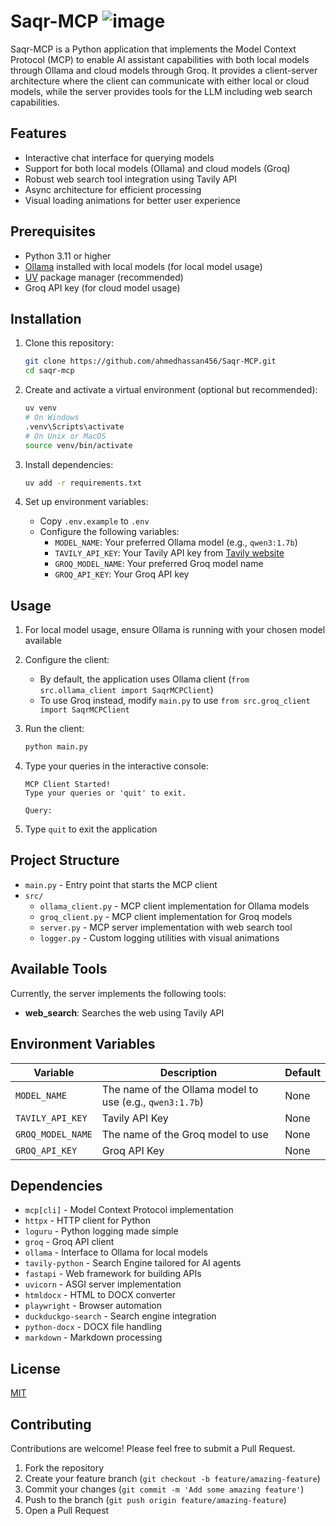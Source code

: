 # Saqr-MCP ![image](https://github.com/user-attachments/assets/2ee374a5-8b63-4f5a-b7fd-5bdae3a05e37)

Saqr-MCP is a Python application that implements the Model Context Protocol (MCP) to enable AI assistant capabilities with both local models through Ollama and cloud models through Groq. It provides a client-server architecture where the client can communicate with either local or cloud models, while the server provides tools for the LLM including web search capabilities.

## Features

- Interactive chat interface for querying models
- Support for both local models (Ollama) and cloud models (Groq)
- Robust web search tool integration using Tavily API
- Async architecture for efficient processing
- Visual loading animations for better user experience

## Prerequisites

- Python 3.11 or higher
- [Ollama](https://ollama.ai/) installed with local models (for local model usage)
- [UV](https://github.com/astral-sh/uv) package manager (recommended)
- Groq API key (for cloud model usage)

## Installation

1. Clone this repository:

   ```bash
   git clone https://github.com/ahmedhassan456/Saqr-MCP.git
   cd saqr-mcp
   ```

2. Create and activate a virtual environment (optional but recommended):

   ```bash
   uv venv
   # On Windows
   .venv\Scripts\activate
   # On Unix or MacOS
   source venv/bin/activate
   ```

3. Install dependencies:

   ```bash
   uv add -r requirements.txt
   ```

4. Set up environment variables:
   - Copy `.env.example` to `.env`
   - Configure the following variables:
     - `MODEL_NAME`: Your preferred Ollama model (e.g., `qwen3:1.7b`)
     - `TAVILY_API_KEY`: Your Tavily API key from [Tavily website](https://app.tavily.com/home)
     - `GROQ_MODEL_NAME`: Your preferred Groq model name
     - `GROQ_API_KEY`: Your Groq API key

## Usage

1. For local model usage, ensure Ollama is running with your chosen model available

2. Configure the client:
   - By default, the application uses Ollama client (`from src.ollama_client import SaqrMCPClient`)
   - To use Groq instead, modify `main.py` to use `from src.groq_client import SaqrMCPClient`

3. Run the client:

   ```bash
   python main.py
   ```

4. Type your queries in the interactive console:

   ```
   MCP Client Started!
   Type your queries or 'quit' to exit.

   Query:
   ```

5. Type `quit` to exit the application

## Project Structure

- `main.py` - Entry point that starts the MCP client
- `src/`
  - `ollama_client.py` - MCP client implementation for Ollama models
  - `groq_client.py` - MCP client implementation for Groq models
  - `server.py` - MCP server implementation with web search tool
  - `logger.py` - Custom logging utilities with visual animations

## Available Tools

Currently, the server implements the following tools:

- **web_search**: Searches the web using Tavily API

## Environment Variables

| Variable | Description | Default |
|----------|-------------|---------|
| `MODEL_NAME` | The name of the Ollama model to use (e.g., `qwen3:1.7b`) | None |
| `TAVILY_API_KEY` | Tavily API Key | None |
| `GROQ_MODEL_NAME` | The name of the Groq model to use | None |
| `GROQ_API_KEY` | Groq API Key | None |

## Dependencies

- `mcp[cli]` - Model Context Protocol implementation
- `httpx` - HTTP client for Python
- `loguru` - Python logging made simple
- `groq` - Groq API client
- `ollama` - Interface to Ollama for local models
- `tavily-python` - Search Engine tailored for AI agents
- `fastapi` - Web framework for building APIs
- `uvicorn` - ASGI server implementation
- `htmldocx` - HTML to DOCX converter
- `playwright` - Browser automation
- `duckduckgo-search` - Search engine integration
- `python-docx` - DOCX file handling
- `markdown` - Markdown processing

## License

[MIT](LICENSE)

## Contributing

Contributions are welcome! Please feel free to submit a Pull Request.

1. Fork the repository
2. Create your feature branch (`git checkout -b feature/amazing-feature`)
3. Commit your changes (`git commit -m 'Add some amazing feature'`)
4. Push to the branch (`git push origin feature/amazing-feature`)
5. Open a Pull Request
